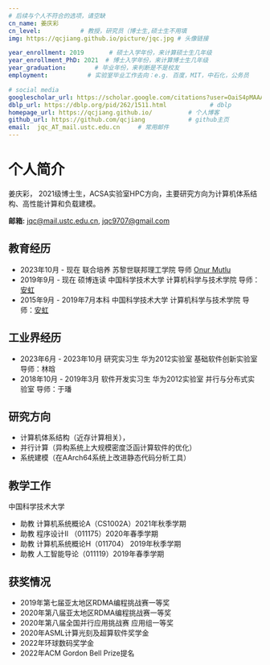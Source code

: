 ```yaml
---
# 后续与个人不符合的选项，请空缺
cn_name: 姜庆彩
cn_level:           # 教授，研究员（博士生,硕士生不用填
img: https://qcjiang.github.io/picture/jqc.jpg # 头像链接

year_enrollment: 2019       # 硕士入学年份，来计算硕士生几年级
year_enrollment_PhD: 2021  # 博士入学年份，来计算博士生几年级
year_graduation:        # 毕业年份，来判断是不是校友
employment:           # 实验室毕业工作去向：e.g. 百度，MIT，中石化，公务员

# social media
googlescholar_url: https://scholar.google.com/citations?user=OaiS4pMAAAAJ         # googlescholar
dblp_url: https://dblp.org/pid/262/1511.html            # dblp
homepage_url: https://qcjiang.github.io/          # 个人博客
github_url: https://github.com/qcjiang            # github主页
email:  jqc_AT_mail.ustc.edu.cn     # 常用邮件
---
```


# 个人简介

姜庆彩， 2021级博士生，ACSA实验室HPC方向，主要研究方向为计算机体系结构、高性能计算和负载建模。

**邮箱:** jqc@mail.ustc.edu.cn, jqc9707@gmail.com

## 教育经历

- 2023年10月 - 现在 联合培养 苏黎世联邦理工学院 导师 <a href="https://people.inf.ethz.ch/omutlu/" target="blank">Onur Mutlu</a> 
-  2019年9月 - 现在 硕博连读 中国科学技术大学 计算机科学与技术学院  导师：<a href="https://cs.ustc.edu.cn/2020/0426/c23235a460072/page.htm" target="blank">安虹</a>     
-  2015年9月 - 2019年7月本科 中国科学技术大学 计算机科学与技术学院 导师：<a href="https://cs.ustc.edu.cn/2020/0426/c23235a460072/page.htm" target="blank">安虹</a>


## 工业界经历

- 2023年6月  - 2023年10月 研究实习生 华为2012实验室 基础软件创新实验室 导师：林晗
- 2018年10月 - 2019年3月 软件开发实习生 华为2012实验室 并行与分布式实验室 导师：于璠


## 研究方向

* 计算机体系结构（近存计算相关），
* 并行计算（异构系统上大规模密度泛函计算软件的优化） 
* 系统建模（在AArch64系统上改进静态代码分析工具）

## 教学工作

中国科学技术大学

- 助教 计算机系统概论A（CS1002A）2021年秋季学期
- 助教 程序设计II （011175）2020年春季学期
- 助教 计算机系统概论H（011704） 2019年秋季学期
- 助教 人工智能导论（011119）2019年春季学期

## 获奖情况

* 2019年第七届亚太地区RDMA编程挑战赛一等奖 
* 2020年第八届亚太地区RDMA编程挑战赛一等奖 
* 2020年第八届全国并行应用挑战赛 应用组一等奖
* 2020年ASML计算光刻及超算软件奖学金
* 2022年环球数码奖学金
* 2022年ACM Gordon Bell Prize提名 

<!-- ## 一作论文

1. **[HPCC'2020]** **Qingcai Jiang**, Lingyun Wan, Shizhe Jiao, et al. <font color="Purple">An Efficient Multi-GPU Implementation for Linear-Response Time-Dependent Density Functional Theory</font>, in 2020 IEEE 22nd International Conference on High Performance Computing and Communications (HPCC'2020). IEEE, 2020: 197-205. <a href="" target="blank">[pdf]</a>

2. **[ICPP'2022]** **Qingcai Jiang**, Junshi Chen, Lingyun Wan, et al.  <font color="Purple">Accelerating Parallel First-Principles Excited-State Calculation by Low-Rank Approximation with K-Means Clustering</font>, in 51st International Conference on Parallel Processing (ICPP'2022). <a href="" target="blank">[pdf]</a> <a href="" target="blank">[video]</a>

3. **[HPCC'2022]** **Qingcai Jiang**, Shaojie Tan, Zhenwei Cao, et al. <font color="Purple">Quantifying Throughput of Basic Blocks on ARM Microarchitectures by Static Code Analyzers: A Case Study on Kunpeng 920</font>, in 2022 IEEE 24th Int Conf on High Performance Computing & Communications (HPCC'2022). <a href="https://qcjiang.github.io/pdf/lrtddft_gpu_hpcc2020.pdf" target="blank">[pdf]</a>

4. **[DATE'2024]** **Qingcai Jiang**\*, Shaojie Tan\*, Junshi Chen and Hong An. <font color="Purple">A<sup>3</sup>PIM: An Automated, Analytic and Accurate Processing-in-Memory Offloader</font>,  to appear in 27th Design, Automation and Test in Europe Conference (DATE'2024).

5. **[SC'2022]** Wei Hu\*, Hong An, Zhuoqiang Guo\*, **Qingcai Jiang**\*, et al. <font color="Purple">2.5 Million-Atom Ab Initio Electronic-Structure Simulation of Complex Metallic Heterostructures with DGDFT</font>, in Proceedings of the 2022 International Conference for High Performance Computing, Networking, Storage and Analysis (SC'2022). Awarded as a 2022 ACM Gordon Bell Finalist. <a href="https://sc22.supercomputing.org/presentation/?id=gb105&sess=sess191" target="blank">[link]</a> <a href="https://qcjiang.github.io/pdf/dgdft_sc2022.pdf" target="blank">[pdf]</a> <a href="http://news.ustc.edu.cn/info/1055/81128.htm" target="blank">[news in Chinese]</a> 

6. **[THPC]** Shaojie Tan\*, **Qingcai Jiang***, Zhenwei Cao,  et al. <font color="Purple">Uncovering the performance bottleneck of modern HPC processor with static code analyzer: a case study on Kunpeng 920</font>, in CCF Trans. HPC, 2023: 1-22. <a href="https://qcjiang.github.io/pdf/static_code_analyzer_thpc2023.pdf" target="blank">[pdf] </a>

\* : 共同一作 -->